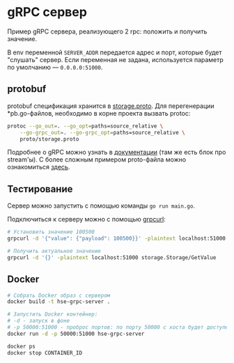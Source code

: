 # gRPC сервер

Пример gRPC сервера, реализующего 2 rpc: положить и получить значение.

В env переменной `SERVER_ADDR` передается адрес и порт, которые будет "слушать" сервер.
Если переменная не задана, используется параметр по умолчанию &mdash; `0.0.0.0:51000`.

## protobuf

protobuf спецификация хранится в [storage.proto](./proto/storage.proto).
Для перегенерации *pb.go-файлов, необходимо в корне проекта вызвать protoc:
```bash
protoc --go_out=. --go_opt=paths=source_relative \
    --go-grpc_out=. --go-grpc_opt=paths=source_relative \
    proto/storage.proto
```

Подробнее о gRPC можно узнать в [документации](https://grpc.io/docs/languages/go/basics/) (там же есть блок про stream'ы). С более сложным примером proto-файла можно ознакомиться [здесь](https://github.com/paralin/raft-grpc/blob/master/raft-grpc.proto).

## Тестирование

Сервер можно запустить с помощью команды `go run main.go`.

Подключиться к серверу можно с помощью [grpcurl](https://github.com/fullstorydev/grpcurl):
```bash
# Установить значение 100500
grpcurl -d '{"value": {"payload": 100500}}' -plaintext localhost:51000 storage.Storage/PutValue

# Получить актуальное значение
grpcurl -d '{}' -plaintext localhost:51000 storage.Storage/GetValue
```
## Docker

```bash
# Собрать Docker образ с сервером
docker build -t hse-grpc-server .

# Запустить Docker контейнер:
# -d - запуск в фоне
# -p 50000:51000 - проброс портов: по порту 50000 с хоста будет доступен порт 51000 из контейнера
docker run -d -p 50000:51000 hse-grpc-server

docker ps
docker stop CONTAINER_ID
```